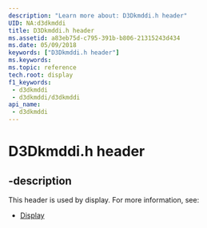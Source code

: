 ```yaml
---
description: "Learn more about: D3Dkmddi.h header"
UID: NA:d3dkmddi
title: D3Dkmddi.h header
ms.assetid: a83eb75d-c795-391b-b806-21315243d434
ms.date: 05/09/2018
keywords: ["D3Dkmddi.h header"]
ms.keywords: 
ms.topic: reference
tech.root: display
f1_keywords:
 - d3dkmddi
 - d3dkmddi/d3dkmddi
api_name:
 - d3dkmddi
---
```


# D3Dkmddi.h header


## -description

This header is used by display. For more information, see:

- [Display](../_display/index.md)

